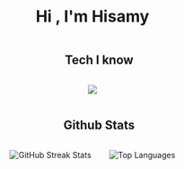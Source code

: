<h1 align="center">Hi , I'm Hisamy </h1>

<div id="user-content-toc">
  <ul align="center">
    <summary><h2 style="display: inline-block">Tech I know</h2></summary>
  </ul>
</div>

<p align="center">
  <a href="https://skillicons.dev">
    <img src="https://skillicons.dev/icons?i=discord,figma,firebase,github,html,css,java,js,kotlin,mongodb,mysql,vite,nodejs,expressjs,postman,react,reactnative,vue,tailwind,vscode,unity" />
  </a>
</p>

<div id="user-content-toc">
  <ul align="center">
    <summary><h2 style="display: inline-block">Github Stats</h2></summary>
  </ul>
</div>


<div style="display: flex; flex-direction: row; justify-content: center; align-items: center; gap: 2rem;">
  <img src="https://github-readme-streak-stats.herokuapp.com/?user=Hisamy&theme=radical&hide_border=false" alt="GitHub Streak Stats"/>
  <img src="https://github-readme-stats.vercel.app/api/top-langs/?username=Hisamy&theme=radical&hide_border=false&include_all_commits=false&count_private=false&layout=compact" alt="Top Languages"/>
</div>





<!--


Here are some ideas to get you started:

- 🔭 I’m currently working on ...
- 🌱 I’m currently learning ...
- 👯 I’m looking to collaborate on ...
- 🤔 I’m looking for help with ...
- 💬 Ask me about ...
- 📫 How to reach me: ...
- 😄 Pronouns: ...
- ⚡ Fun fact: ...
-->
